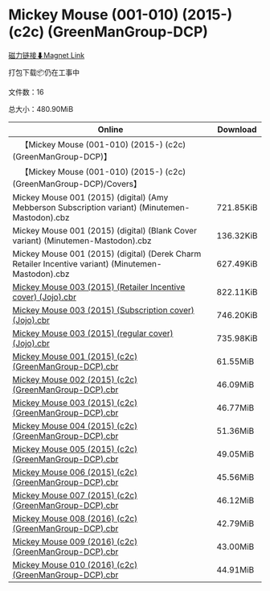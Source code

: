 # Mickey Mouse (001-010) (2015-) (c2c) (GreenManGroup-DCP)

[磁力链接⬇Magnet Link](magnet:?xt=urn:btih:6280218a93cd36c8f8333717044b80942e6e305c&dn=Mickey%20Mouse%20%28001-010%29%20%282015-%29%20%28c2c%29%20%28GreenManGroup-DCP%29)

打包下载📦仍在工事中

文件数：16

总大小：480.90MiB

Online | Download
--- | ---
&emsp;【Mickey Mouse (001-010) (2015-) (c2c) (GreenManGroup-DCP)】 | 
&emsp;【Mickey Mouse (001-010) (2015-) (c2c) (GreenManGroup-DCP)/Covers】 | 
Mickey Mouse 001 (2015) (digital) (Amy Mebberson Subscription variant) (Minutemen-Mastodon).cbz | 721.85KiB
Mickey Mouse 001 (2015) (digital) (Blank Cover variant) (Minutemen-Mastodon).cbz | 136.32KiB
Mickey Mouse 001 (2015) (digital) (Derek Charm Retailer Incentive variant) (Minutemen-Mastodon).cbz | 627.49KiB
[Mickey Mouse 003 (2015) (Retailer Incentive cover) (Jojo).cbr](https://github.com/alicewish/markdown/blob/master/comic/Mickey-Mouse-003-2015-Retailer-Incentive-cover-Jojo-cbr.md) | 822.11KiB
[Mickey Mouse 003 (2015) (Subscription cover) (Jojo).cbr](https://github.com/alicewish/markdown/blob/master/comic/Mickey-Mouse-003-2015-Subscription-cover-Jojo-cbr.md) | 746.20KiB
[Mickey Mouse 003 (2015) (regular cover) (Jojo).cbr](https://github.com/alicewish/markdown/blob/master/comic/Mickey-Mouse-003-2015-regular-cover-Jojo-cbr.md) | 735.98KiB
[Mickey Mouse 001 (2015) (c2c) (GreenManGroup-DCP).cbr](https://github.com/alicewish/markdown/blob/master/comic/Mickey-Mouse-001-2015-c2c-GreenManGroup-DCP-cbr.md) | 61.55MiB
[Mickey Mouse 002 (2015) (c2c) (GreenManGroup-DCP).cbr](https://github.com/alicewish/markdown/blob/master/comic/Mickey-Mouse-002-2015-c2c-GreenManGroup-DCP-cbr.md) | 46.09MiB
[Mickey Mouse 003 (2015) (c2c) (GreenManGroup-DCP).cbr](https://github.com/alicewish/markdown/blob/master/comic/Mickey-Mouse-003-2015-c2c-GreenManGroup-DCP-cbr.md) | 46.77MiB
[Mickey Mouse 004 (2015) (c2c) (GreenManGroup-DCP).cbr](https://github.com/alicewish/markdown/blob/master/comic/Mickey-Mouse-004-2015-c2c-GreenManGroup-DCP-cbr.md) | 51.36MiB
[Mickey Mouse 005 (2015) (c2c) (GreenManGroup-DCP).cbr](https://github.com/alicewish/markdown/blob/master/comic/Mickey-Mouse-005-2015-c2c-GreenManGroup-DCP-cbr.md) | 49.05MiB
[Mickey Mouse 006 (2015) (c2c) (GreenManGroup-DCP).cbr](https://github.com/alicewish/markdown/blob/master/comic/Mickey-Mouse-006-2015-c2c-GreenManGroup-DCP-cbr.md) | 45.56MiB
[Mickey Mouse 007 (2015) (c2c) (GreenManGroup-DCP).cbr](https://github.com/alicewish/markdown/blob/master/comic/Mickey-Mouse-007-2015-c2c-GreenManGroup-DCP-cbr.md) | 46.12MiB
[Mickey Mouse 008 (2016) (c2c) (GreenManGroup-DCP).cbr](https://github.com/alicewish/markdown/blob/master/comic/Mickey-Mouse-008-2016-c2c-GreenManGroup-DCP-cbr.md) | 42.79MiB
[Mickey Mouse 009 (2016) (c2c) (GreenManGroup-DCP).cbr](https://github.com/alicewish/markdown/blob/master/comic/Mickey-Mouse-009-2016-c2c-GreenManGroup-DCP-cbr.md) | 43.00MiB
[Mickey Mouse 010 (2016) (c2c) (GreenManGroup-DCP).cbr](https://github.com/alicewish/markdown/blob/master/comic/Mickey-Mouse-010-2016-c2c-GreenManGroup-DCP-cbr.md) | 44.91MiB
